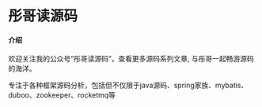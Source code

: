 # 彤哥读源码

#### 介绍

欢迎关注我的公众号“彤哥读源码”，查看更多源码系列文章, 与彤哥一起畅游源码的海洋。

专注于各种框架源码分析，包括但不仅限于java源码、spring家族、mybatis、duboo、zookeeper、rocketmq等
